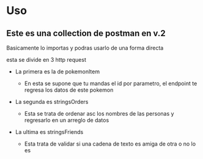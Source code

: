 # Uso

## Este es una collection de postman en v.2

Basicamente lo importas y podras usarlo de una forma directa

esta se divide en 3 http request

* La primera es la de pokemonItem
  * En esta se supone que tu mandas el id por parametro, el endpoint te regresa los datos de este pokemon

* La segunda es stringsOrders
  * Esta se trata de ordenar asc los nombres de las personas y regresarlo en un arreglo de datos
  
* La ultima es stringsFriends
  * Esta trata de validar si una cadena de texto es amiga de otra o no lo es